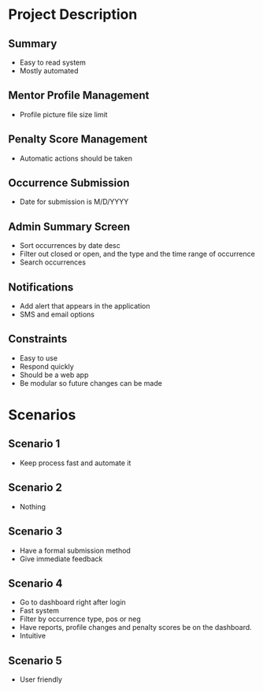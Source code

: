 # Project Description

## Summary

- Easy to read system
- Mostly automated

## Mentor Profile Management

- Profile picture file size limit

## Penalty Score Management

- Automatic actions should be taken

## Occurrence Submission

- Date for submission is M/D/YYYY

## Admin Summary Screen

- Sort occurrences by date desc
- Filter out closed or open, and the type and the time range of occurrence
- Search occurrences

## Notifications

- Add alert that appears in the application
- SMS and email options

## Constraints

- Easy to use
- Respond quickly
- Should be a web app
- Be modular so future changes can be made

# Scenarios

## Scenario 1

- Keep process fast and automate it

## Scenario 2

- Nothing
    
## Scenario 3

- Have a formal submission method
- Give immediate feedback

## Scenario 4

- Go to dashboard right after login
- Fast system
- Filter by occurrence type, pos or neg
- Have reports, profile changes and penalty scores be on the dashboard.
- Intuitive

## Scenario 5

- User friendly
